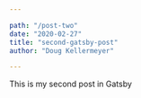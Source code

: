 ```yaml
---

path: "/post-two"
date: "2020-02-27"
title: "second-gatsby-post"
author: "Doug Kellermeyer"

---
```


This is my second post in Gatsby